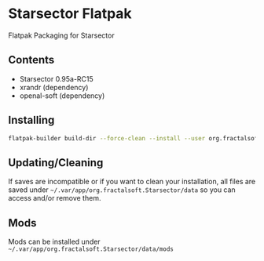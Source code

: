 # Starsector Flatpak

Flatpak Packaging for Starsector

## Contents

* Starsector 0.95a-RC15
* xrandr (dependency)
* openal-soft (dependency)

## Installing

```bash
flatpak-builder build-dir --force-clean --install --user org.fractalsoft.Starsector
```

## Updating/Cleaning 

If saves are incompatible or if you want to clean your installation, all files are saved under ```~/.var/app/org.fractalsoft.Starsector/data``` so you can access and/or remove them.

## Mods

Mods can be installed under ```~/.var/app/org.fractalsoft.Starsector/data/mods```
